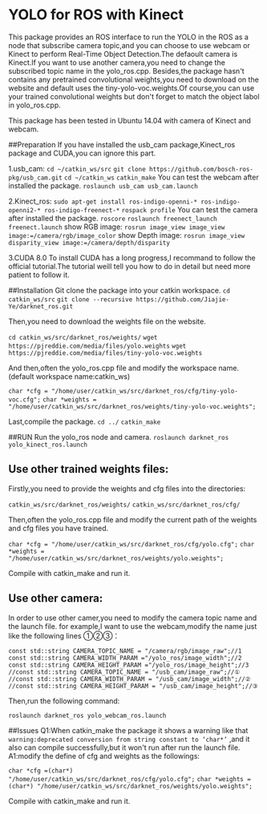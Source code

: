 # YOLO for ROS with Kinect
This package provides an ROS interface to run the YOLO in the ROS as a node that subscribe camera topic,and you can choose to use webcam or Kinect to perform Real-Time Object Detection.The defaoult camera is Kinect.If you want to use another camera,you need to change the subscribed topic name in the yolo_ros.cpp. 
Besides,the package hasn't contains any pretrained convolutional weights,you need to download on the website and default uses the tiny-yolo-voc.weights.Of course,you can use your trained convolutional weights but don't forget to match the object labol in yolo_ros.cpp.

This package has been tested in Ubuntu 14.04 with camera of Kinect and webcam.

##Preparation
If you have installed the usb_cam package,Kinect_ros package and CUDA,you can ignore this part.

1.usb_cam:
`cd ~/catkin_ws/src`
`git clone https://github.com/bosch-ros-pkg/usb_cam.git`
`cd ~/catkin_ws`
`catkin_make`
You can test the webcam after installed the package.
`roslaunch usb_cam usb_cam.launch`

2.Kinect_ros:
`sudo apt-get install ros-indigo-openni-* ros-indigo-openni2-* ros-indigo-freenect-*`
`rospack profile`
You can test the camera after installed the package.
`roscore`
`roslaunch freenect_launch freenect.launch`
show RGB image:
`rosrun image_view image_view image:=/camera/rgb/image_color`
show Depth image:
`rosrun image_view disparity_view image:=/camera/depth/disparity`

3.CUDA 8.0
To install CUDA has a long progress,I recommand to follow the official tutorial.The tutorial weill tell you how to do in detail but need more patient to follow it.

##Installation
Git clone the package into your catkin workspace.
`cd catkin_ws/src`
`git clone --recursive https://github.com/Jiajie-Ye/darknet_ros.git`

Then,you need to download the weights file on the website.

`cd catkin_ws/src/darknet_ros/weights/`
`wget https://pjreddie.com/media/files/yolo.weights`
`wget https://pjreddie.com/media/files/tiny-yolo-voc.weights`

And then,often the yolo_ros.cpp file and modify the workspace name.(default workspace name:catkin_ws)

`char *cfg = "/home/user/catkin_ws/src/darknet_ros/cfg/tiny-yolo-voc.cfg";`
`char *weights = "/home/user/catkin_ws/src/darknet_ros/weights/tiny-yolo-voc.weights";`

Last,compile the package.
`cd ../`
`catkin_make`

##RUN
Run the yolo_ros node and camera.
`roslaunch darknet_ros yolo_kinect_ros.launch`

## Use other trained weights files: 
Firstly,you need to provide the weights and cfg files into the directories:

`catkin_ws/src/darknet_ros/weights/`
`catkin_ws/src/darknet_ros/cfg/`

Then,often the yolo_ros.cpp file and modify the current path of the weights and cfg files you have trained.

`char *cfg = "/home/user/catkin_ws/src/darknet_ros/cfg/yolo.cfg";`
`char *weights = "/home/user/catkin_ws/src/darknet_ros/weights/yolo.weights";`

Compile with catkin_make and run it.

## Use other camera: 
In order to use other camer,you need to modify the camera topic name and the launch file.
for example,I want to use the webcam,modify the name just like the following lines ①②③：

`const std::string CAMERA_TOPIC_NAME = "/camera/rgb/image_raw";//1`
`const std::string CAMERA_WIDTH_PARAM ="/yolo_ros/image_width";//2`
`const std::string CAMERA_HEIGHT_PARAM ="/yolo_ros/image_height";//3`
`//const std::string CAMERA_TOPIC_NAME = "/usb_cam/image_raw";//①`
`//const std::string CAMERA_WIDTH_PARAM = "/usb_cam/image_width";//②`
`//const std::string CAMERA_HEIGHT_PARAM = "/usb_cam/image_height";//③`

Then,run the following command:

`roslaunch darknet_ros yolo_webcam_ros.launch`

##Issues
Q1:When catkin_make the package it shows a warning like that `warning:deprecated conversion from string constant to ‘char*’` ,and it also can compile successfully,but it won't run after run the launch file.
A1:modify the define of cfg and weights as the followings:

`char *cfg =(char*) "/home/user/catkin_ws/src/darknet_ros/cfg/yolo.cfg";`
`char *weights =(char*) "/home/user/catkin_ws/src/darknet_ros/weights/yolo.weights";`

Compile with catkin_make and run it.

